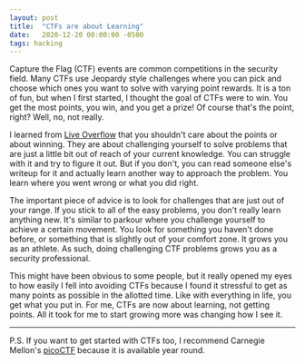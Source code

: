 ```yaml
---
layout: post
title:  "CTFs are about Learning"
date:   2020-12-20 00:00:00 -0500
tags: hacking
---
```


Capture the Flag (CTF) events are common competitions in the security
field. Many CTFs use Jeopardy style challenges where you can pick and
choose which ones you want to solve with varying point rewards. It is
a ton of fun, but when I first started, I thought the goal of CTFs
were to win. You get the most points, you win, and you get a prize! Of
course that's the point, right? Well, no, not really.

I learned from [Live Overflow](https://www.youtube.com/watch?v=Lus7aNf2xDg)
that you shouldn't care about the points or about winning. They are
about challenging yourself to solve problems that are just a little bit
out of reach of your current knowledge. You can struggle with it and try
to figure it out. But if you don't, you can read someone else's writeup
for it and actually learn another way to approach the problem. You learn
where you went wrong or what you did right.

The important piece of advice is to look for challenges that are just
out of your range. If you stick to all of the easy problems, you don't
really learn anything new. It's similar to parkour where you challenge
yourself to achieve a certain movement. You look for something you haven't
done before, or something that is slightly out of your comfort zone. It
grows you as an athlete. As such, doing challenging CTF problems grows
you as a security professional.

This might have been obvious to some people, but it really opened my eyes
to how easily I fell into avoiding CTFs because I found it stressful
to get as many points as possible in the allotted time.  Like with
everything in life, you get what you put in. For me, CTFs are now about
learning, not getting points. All it took for me to start growing more
was changing how I see it.

---

P.S. If you want to get started with CTFs too, I recommend Carnegie
Mellon's [picoCTF](https://picoctf.org/) because it is available year
round.
